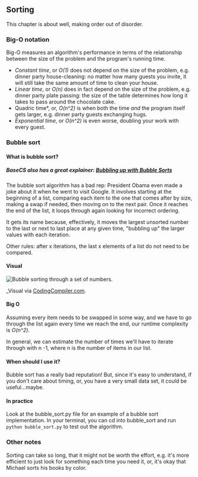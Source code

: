 ## Sorting 
This chapter is about well, making order out of disorder. 

### Big-O notation 
Big-O measures an algorithm's performance in terms of the relationship between the size of the problem and the program's running time. 
* *Constant time*, or *O(1)* does not depend on the size of the problem, e.g. dinner party house-cleaning: no matter how many guests you invite, it will still take the same amount of time to clean your house. 
* *Linear time*, or *O(n)* does in fact depend on the size of the problem, e.g. dinner party plate passing: the size of the table determines how long it takes to pass around the chocolate cake. 
* Quadric time*, or, *O(n^2)* is when both the time _and_ the program itself gets larger, e.g. dinner party guests exchanging hugs. 
* *Exponential time*, or *O(n^2)* is even worse, doubling your work with every guest. 

### Bubble sort 
#### What is bubble sort? 
##### BaseCS also has a great explainer: [Bubbling up with Bubble Sorts](https://medium.com/basecs/bubbling-up-with-bubble-sorts-3df5ac88e592)
The bubble sort algorithm has a bad rep: President Obama even made a joke about it when he went to visit Google. It involves starting at the beginning of a list, comparing each item to the one that comes after by size, making a swap if needed, then moving on to the next pair. Once it reaches the end of the list, it loops through again looking for incorrect ordering. 

It gets its name because, effectively, it moves the largest unsorted number to the last or next to last place at any given time, "bubbling up" the larger values with each iteration. 

Other rules: after x iterations, the last x elements of a list do not need to be compared. 

#### Visual 
![Bubble sorting through a set of numbers.](https://codingcompiler.com/wp-content/uploads/2017/10/bubble-sort-in-c.png)

_Visual via [CodingCompiler.com](https://codingcompiler.com/bubble-sort-program-in-c-using-function/). 

#### Big O 
Assuming every item needs to be swapped in some way, and we have to go through the list again every time we reach the end, our runtime complexity is *O(n^2)*. 

In general, we can estimate the number of times we'll have to iterate through with n -1, where n is the number of items in our list. 

#### When should I use it? 
Bubble sort has a really bad reputation! But, since it's easy to understand, if you don't care about timing, or, you have a very small data set, it could be useful...maybe. 

#### In practice 
Look at the bubble_sort.py file for an example of a bubble sort implementation. In your terminal, you can cd into bubble_sort and run `python bubble_sort.py` to test out the algorithm. 

### Other notes 
Sorting can take so long, that it might not be worth the effort, e.g. it's more efficient to just look for something each time you need it, or, it's okay that Michael sorts his books by color. 